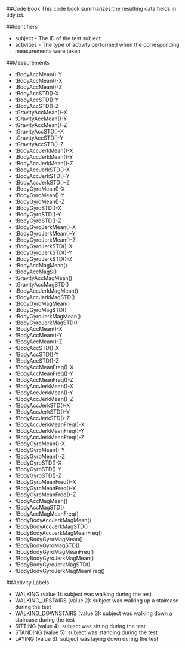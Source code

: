 ##Code Book
This code book summarizes the resulting data fields in tidy.txt.

##Identifiers

* subject - The ID of the test subject
* activities - The type of activity performed when the corresponding measurements were taken

##Measurements

* tBodyAccMean()-Y
* tBodyAccMean()-X
* tBodyAccMean()-Z
* tBodyAccSTD()-X
* tBodyAccSTD()-Y
* tBodyAccSTD()-Z
* tGravityAccMean()-X
* tGravityAccMean()-Y
* tGravityAccMean()-Z
* tGravityAccSTD()-X
* tGravityAccSTD()-Y
* tGravityAccSTD()-Z
* tBodyAccJerkMean()-X
* tBodyAccJerkMean()-Y
* tBodyAccJerkMean()-Z
* tBodyAccJerkSTD()-X
* tBodyAccJerkSTD()-Y
* tBodyAccJerkSTD()-Z
* tBodyGyroMean()-X
* tBodyGyroMean()-Y
* tBodyGyroMean()-Z
* tBodyGyroSTD()-X
* tBodyGyroSTD()-Y
* tBodyGyroSTD()-Z
* tBodyGyroJerkMean()-X
* tBodyGyroJerkMean()-Y
* tBodyGyroJerkMean()-Z
* tBodyGyroJerkSTD()-X
* tBodyGyroJerkSTD()-Y
* tBodyGyroJerkSTD()-Z
* tBodyAccMagMean()
* tBodyAccMagS()
* tGravityAccMagMean()
* tGravityAccMagSTD()
* tBodyAccJerkMagMean()
* tBodyAccJerkMagSTD()
* tBodyGyroMagMean()
* tBodyGyroMagSTD()
* tBodyGyroJerkMagMean()
* tBodyGyroJerkMagSTD()
* fBodyAccMean()-X
* fBodyAccMean()-Y
* fBodyAccMean()-Z
* fBodyAccSTD()-X
* fBodyAccSTD()-Y
* fBodyAccSTD()-Z
* fBodyAccMeanFreq()-X
* fBodyAccMeanFreq()-Y
* fBodyAccMeanFreq()-Z
* fBodyAccJerkMean()-X
* fBodyAccJerkMean()-Y
* fBodyAccJerkMean()-Z
* fBodyAccJerkSTD()-X
* fBodyAccJerkSTD()-Y
* fBodyAccJerkSTD()-Z
* fBodyAccJerkMeanFreq()-X
* fBodyAccJerkMeanFreq()-Y
* fBodyAccJerkMeanFreq()-Z
* fBodyGyroMean()-X
* fBodyGyroMean()-Y
* fBodyGyroMean()-Z
* fBodyGyroSTD()-X
* fBodyGyroSTD()-Y
* fBodyGyroSTD()-Z
* fBodyGyroMeanFreq()-X
* fBodyGyroMeanFreq()-Y
* fBodyGyroMeanFreq()-Z
* fBodyAccMagMean()
* fBodyAccMagSTD()
* fBodyAccMagMeanFreq()
* fBodyBodyAccJerkMagMean()
* fBodyBodyAccJerkMagSTD()
* fBodyBodyAccJerkMagMeanFreq()
* fBodyBodyGyroMagMean()
* fBodyBodyGyroMagSTD()
* fBodyBodyGyroMagMeanFreq()
* fBodyBodyGyroJerkMagMean()
* fBodyBodyGyroJerkMagSTD()
* fBodyBodyGyroJerkMagMeanFreq()

##Activity Labels

* WALKING (value 1): subject was walking during the test
* WALKING_UPSTAIRS (value 2): subject was walking up a staircase during the test
* WALKING_DOWNSTAIRS (value 3): subject was walking down a staircase during the test
* SITTING (value 4): subject was sitting during the test
* STANDING (value 5): subject was standing during the test
* LAYING (value 6): subject was laying down during the test